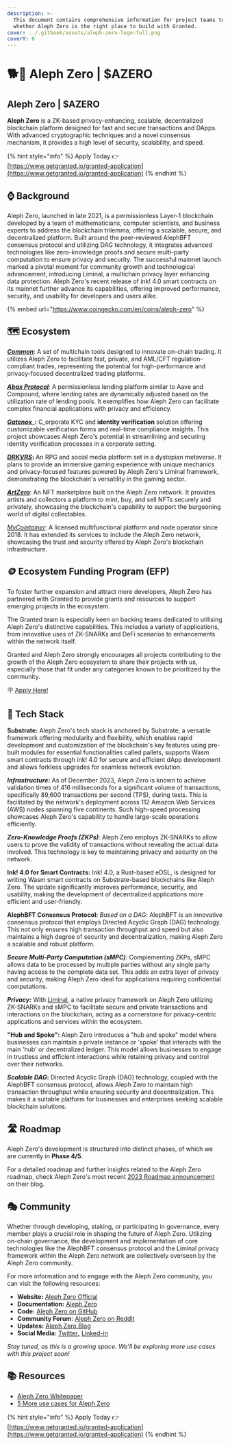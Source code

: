 ```yaml
---
description: >-
  This document contains comprehensive information for project teams to know
  whether Aleph Zero is the right place to build with Granted.
cover: ../.gitbook/assets/aleph-zero-logo-full.png
coverY: 0
---
```


# 🐕🦺 Aleph Zero | $AZERO

## Aleph Zero | $AZERO

**Aleph Zero** is a ZK-based privacy-enhancing, scalable, decentralized blockchain platform designed for fast and secure transactions and DApps. With advanced cryptographic techniques and a novel consensus mechanism, it provides a high level of security, scalability, and speed.

{% hint style="info" %}
Apply Today 👉 [https://www.getgranted.io/granted-application](https://www.getgranted.io/granted-application)
{% endhint %}

## ⌚️ Background

Aleph Zero, launched in late 2021, is a permissionless Layer-1 blockchain developed by a team of mathematicians, computer scientists, and business experts to address the blockchain trilemma, offering a scalable, secure, and decentralized platform. Built around the peer-reviewed AlephBFT consensus protocol and utilizing DAG technology, it integrates advanced technologies like zero-knowledge proofs and secure multi-party computation to ensure privacy and security. The successful mainnet launch marked a pivotal moment for community growth and technological advancement, introducing Liminal, a multichain privacy layer enhancing data protection. Aleph Zero's recent release of ink! 4.0 smart contracts on its mainnet further advance its capabilities, offering improved performance, security, and usability for developers and users alike.

{% embed url="https://www.coingecko.com/en/coins/aleph-zero" %}

## 🗺️ Ecosystem

[_**Common**_](https://alephzero.org/ecosystem/common): A set of multichain tools designed to innovate on-chain trading. It utilizes Aleph Zero to facilitate fast, private, and AML/CFT regulation-compliant trades, representing the potential for high-performance and privacy-focused decentralized trading platforms.

[_**Abax Protocol**_](https://abax.finance): A permissionless lending platform similar to Aave and Compound, where lending rates are dynamically adjusted based on the utilization rate of lending pools. It exemplifies how Aleph Zero can facilitate complex financial applications with privacy and efficiency.

[_**Gatenox**_](https://alephzero.org/ecosystem/gatenox)_**:** C_orporate KYC and **identity verification** solution offering customizable verification forms and real-time compliance insights. This project showcases Aleph Zero's potential in streamlining and securing identity verification processes in a corporate setting.&#x20;

[_**DRKVRS**_](https://alephzero.org/blog/drkvrs-dark-metaverse-aleph-zero/)**:** An RPG and social media platform set in a dystopian metaverse. It plans to provide an immersive gaming experience with unique mechanics and privacy-focused features powered by Aleph Zero's Liminal framework, demonstrating the blockchain's versatility in the gaming sector.

[_**ArtZero**_](https://alephzero.org/ecosystem/artzero): An NFT marketplace built on the Aleph Zero network. It provides artists and collectors a platform to mint, buy, and sell NFTs securely and privately, showcasing the blockchain's capability to support the burgeoning world of digital collectables.

[_MyCointainer_](https://company.mycointainer.com/beginners-guide-to-assetmantle-cold-staking/): A licensed multifunctional platform and node operator since 2018. It has extended its services to include the Aleph Zero network, showcasing the trust and security offered by Aleph Zero's blockchain infrastructure.

## 🪙 Ecosystem Funding Program (EFP)

To foster further expansion and attract more developers, Aleph Zero has partnered with Granted to provide grants and resources to support emerging projects in the ecosystem.&#x20;

The Granted team is especially keen on backing teams dedicated to utilising Aleph Zero's distinctive capabilities. This includes a variety of applications, from innovative uses of ZK-SNARKs and DeFi scenarios to enhancements within the network itself.

Granted and Aleph Zero strongly encourages all projects contributing to the growth of the Aleph Zero ecosystem to share their projects with us, especially those that fit under any categories known to be prioritized by the community.&#x20;

🪧 [Apply Here!](https://www.getgranted.io/granted-application)

## **🧱 Tech Stack**

**Substrate:** Aleph Zero's tech stack is anchored by Substrate, a versatile framework offering modularity and flexibility, which enables rapid development and customization of the blockchain's key features using pre-built modules for essential functionalities called pallets, supports Wasm smart contracts through ink! 4.0 for secure and efficient dApp development and allows forkless upgrades for seamless network evolution.

_**Infrastructure**_**:** As of December 2023, Aleph Zero is known to achieve validation times of 416 milliseconds for a significant volume of transactions, specifically 89,600 transactions per second (TPS), during tests. This is facilitated by the network's deployment across 112 Amazon Web Services (AWS) nodes spanning five continents. Such high-speed processing showcases Aleph Zero's capability to handle large-scale operations efficiently.

_**Zero-Knowledge Proofs (ZKPs)**_: Aleph Zero employs ZK-SNARKs to allow users to prove the validity of transactions without revealing the actual data involved. This technology is key to maintaining privacy and security on the network.

**Ink! 4.0 for Smart Contracts:** Ink! 4.0, a Rust-based eDSL, is designed for writing Wasm smart contracts on Substrate-based blockchains like Aleph Zero. The update significantly improves performance, security, and usability, making the development of decentralized applications more efficient and user-friendly.

**AlephBFT Consensus Protocol:** _Based on a DAG_: AlephBFT is an innovative consensus protocol that employs Directed Acyclic Graph (DAG) technology. This not only ensures high transaction throughput and speed but also maintains a high degree of security and decentralization, making Aleph Zero a scalable and robust platform.

_**Secure Multi-Party Computation (sMPC)**_: Complementing ZKPs, sMPC allows data to be processed by multiple parties without any single party having access to the complete data set. This adds an extra layer of privacy and security, making Aleph Zero ideal for applications requiring confidential computations.&#x20;

_**Privacy:**_ With [Liminal](https://alephzero.org/ecosystem/)_,_ a native privacy framework on Aleph Zero utilizing ZK-SNARKs and sMPC to facilitate secure and private transactions and interactions on the blockchain, acting as a cornerstone for privacy-centric applications and services within the ecosystem.

**"Hub and Spoke":** Aleph Zero introduces a "hub and spoke" model where businesses can maintain a private instance or 'spoke' that interacts with the main 'hub' or decentralized ledger. This model allows businesses to engage in trustless and efficient interactions while retaining privacy and control over their networks.

_**Scalable DAG**_**:** Directed Acyclic Graph (DAG) technology, coupled with the AlephBFT consensus protocol, allows Aleph Zero to maintain high transaction throughput while ensuring security and decentralization. This makes it a suitable platform for businesses and enterprises seeking scalable blockchain solutions.

## 🛣️ Roadmap

Aleph Zero's development is structured into distinct phases, of which we are currently in **Phase 4/5.**

For a detailed roadmap and further insights related to the Aleph Zero roadmap, check Aleph Zero's most recent [2023 Roadmap announcement](https://alephzero.org/blog/aleph-zero-product-roadmap-2023/) on their blog.

## 🎭 Community

Whether through developing, staking, or participating in governance, every member plays a crucial role in shaping the future of Aleph Zero. Utilizing on-chain governance, the development and implementation of core technologies like the AlephBFT consensus protocol and the Liminal privacy framework within the Aleph Zero network are collectively overseen by the Aleph Zero community.&#x20;

For more information and to engage with the Aleph Zero community, you can visit the following resources:

* **Website:** [Aleph Zero Official](https://alephzero.org/)
* **Documentation:** [Aleph Zero](https://docs.alephzero.org/)
* **Code:** [Aleph Zero on GitHub](https://github.com/Cardinal-Cryptography)
* **Community Forum**: [Aleph Zero on Reddit](https://www.reddit.com/r/AlephZero/)
* **Updates:** [Aleph Zero Blog](https://alephzero.org/blog/)
* **Social Media:** [Twitter](https://twitter.com/Aleph\_\_Zero)**,** [Linked-in](https://www.linkedin.com/company/alephzero/)

_Stay tuned, as this is a growing space. We'll be exploring more use cases with this project soon!_

## 📚 Resources

* [Aleph Zero Whitepaper](https://docs.alephzero.org/aleph-zero/explore/whitepapers)
* [5 More use cases for Aleph Zero](https://golden.com/wiki/Aleph\_Zero-REEBKR8)

{% hint style="info" %}
Apply Today 👉 [https://www.getgranted.io/granted-application](https://www.getgranted.io/granted-application)
{% endhint %}
